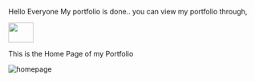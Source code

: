 Hello Everyone
My portfolio is done..
you can view my portfolio through,

<a href="https://dazzling-douhua-95bc55.netlify.app"><img src="https://upload.wikimedia.org/wikipedia/commons/b/b8/Netlify_logo.svg" width=50px height=40px></a>




This is the Home Page of my Portfolio

![homepage](https://user-images.githubusercontent.com/106330766/184406722-d42739a7-8dc9-466c-b009-7286ca426d4e.png)
